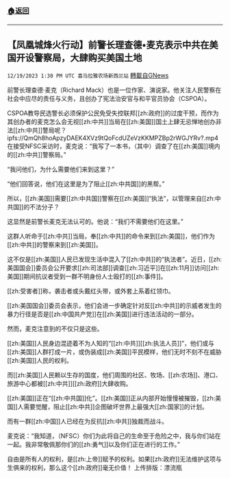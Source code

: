###  [:house:返回](README.md)
---


## 【凤凰城烽火行动】前警长理查德•麦克表示中共在美国开设警察局，大肆购买美国土地
`12/19/2023 1:30 PM UTC 喜马拉雅农场新西兰站` [轉載自GNews](https://gnews.org/articles/2128635)

前警长理查德·麦克（Richard Mack）也是一位作家、演说家。他关注人民警察在社会中应尽的责任与义务，且创办了宪法治安官与和平官员协会（CSPOA）。

CSPOA教导民选警长必须保护公民免受失控联邦[[zh:政府]]的过度干预，而作为其创办者的麦克怎么会无视[[zh:中共]]当局在[[zh:美国]]国土上肆无忌惮地创办非法[[zh:中共]]警局呢？
ipfs://QmQh8hoApzyDAEK4XVz9tQoFcdUZeVzKKMPZBp2rWGJYRv?.mp4
在接受NFSC采访时，麦克说：“我写了一本书，（其中）调查了在[[zh:美国]]境内的[[zh:中共]]警察局。”

“我问他们，为什么需要他们来到这里？”

“他们回答说，他们在这里是为了阻止[[zh:中共国]]的黑帮。”

所以，[[zh:美国]]需要[[zh:中共国]]警察在[[zh:美国]]“执法”，以管理来自[[zh:中共国]]的不法分子？

这显然是前警长麦克无法认可的。他说：“我们不需要他们在这里。”

这群人听命于[[zh:中共]]当局，奉[[zh:中共]]的命令来到[[zh:美国]]，他们作为[[zh:中共]]的警察来到[[zh:美国]]。

这不仅是[[zh:美国]]人民已发现生活中混入了[[zh:中共]]的“执法者”。近日，[[zh:美国国会]]委员会公开要求[[zh:司法部]]调查[[zh:习近平]]在[[zh:11月]]访问[[zh:美国]]期间抗议者受到一群不明身份人士殴打的[[zh:事件]]。

[[zh:受害者]]称，袭击者或头戴红头带，或外套上系着红领巾。

[[zh:美国国会]]委员会表示，他们会进一步确定针对反[[zh:中共]]的示威者发生的暴力行径是否是[[zh:中国共产党]]在[[zh:美国]]进行违法活动的一部分。

然而，麦克注意到的不仅只是这些。

[[zh:美国]]人民身边混迹着不为人知的“[[zh:中共]][[zh:执法人员]]”，他们或与[[zh:美国]]人群打成一片，或伪装成[[zh:美国]]平民模样，他们无时不刻不在威胁[[zh:美国]]人民的权利。

而[[zh:美国]]人民赖以生存的国度，他们周围的社区、牧场、[[zh:农场]]、港口、旅游中心都被[[zh:中共]][[zh:政府]]大肆收购。

[[zh:美国]]正在“[[zh:中共国]]化”。[[zh:美国]]正从内部开始慢慢被摧毁，[[zh:美国]]人需要觉醒，阻止[[zh:中共]]企图破坏世界上最强大[[zh:国家]]的计划。

而有一群[[zh:中国]]人已经在为反抗[[zh:中共]]独裁而战斗。

麦克说：“我知道，（NFSC）你们为此将自己的生命至于危险之中，我与你们站在一起。我非常敬佩那你们的[[zh:勇气]]以及你们正在进行的工作。”

自由是所有人的权利，是[[zh:上帝]]赋予的权利。如果[[zh:政府]]无法维护这项与生俱来的权利，那么这个[[zh:政府]]毫无价值！
上传排版：漂流瓶
